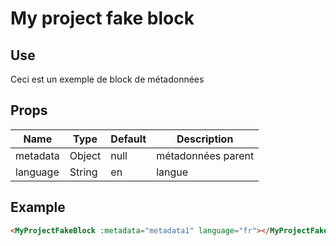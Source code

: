 # My project fake block

## Use 

Ceci est un exemple de block de métadonnées

## Props

| Name          | Type           | Default  | Description  |
| ------------- |----------------| ---------|--------------|
| metadata | Object | null | métadonnées parent |
| language | String | en | langue |


## Example

```html
<MyProjectFakeBlock :metadata="metadata1" language="fr"></MyProjectFakeBlock>
``` 

<demo-my-project-fake-block language="fr"></demo-my-project-fake-block>